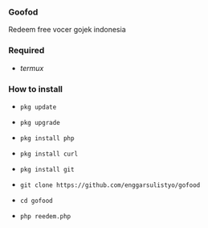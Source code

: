 ### Goofod
Redeem free vocer gojek indonesia


### Required
* _termux_


### How to install
*     pkg update

*     pkg upgrade

*     pkg install php

*     pkg install curl

*     pkg install git

*     git clone https://github.com/enggarsulistyo/gofood

*     cd gofood

*     php reedem.php

